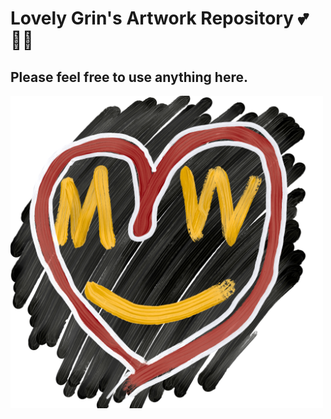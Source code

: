 # Lovely Grin's Artwork Repository 💕👩‍🌾

## Please feel free to use anything here.

![](art/0_lovegrin_500x.png)